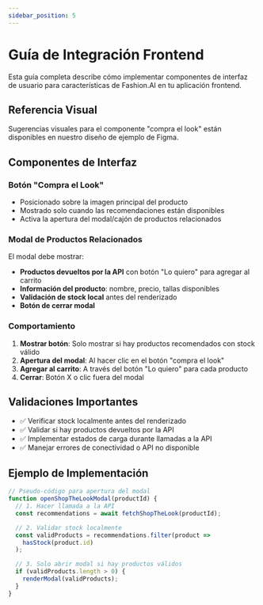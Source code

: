 ```yaml
---
sidebar_position: 5
---
```


# Guía de Integración Frontend

Esta guía completa describe cómo implementar componentes de interfaz de usuario para características de Fashion.AI en tu aplicación frontend.

## Referencia Visual

Sugerencias visuales para el componente "compra el look" están disponibles en nuestro diseño de ejemplo de Figma.

## Componentes de Interfaz

### Botón "Compra el Look"

- Posicionado sobre la imagen principal del producto
- Mostrado solo cuando las recomendaciones están disponibles
- Activa la apertura del modal/cajón de productos relacionados

### Modal de Productos Relacionados

El modal debe mostrar:

- **Productos devueltos por la API** con botón "Lo quiero" para agregar al carrito
- **Información del producto**: nombre, precio, tallas disponibles
- **Validación de stock local** antes del renderizado
- **Botón de cerrar modal**

### Comportamiento

1. **Mostrar botón**: Solo mostrar si hay productos recomendados con stock válido
2. **Apertura del modal**: Al hacer clic en el botón "compra el look"
3. **Agregar al carrito**: A través del botón "Lo quiero" para cada producto
4. **Cerrar**: Botón X o clic fuera del modal

## Validaciones Importantes

- ✅ Verificar stock localmente antes del renderizado
- ✅ Validar si hay productos devueltos por la API
- ✅ Implementar estados de carga durante llamadas a la API
- ✅ Manejar errores de conectividad o API no disponible

## Ejemplo de Implementación

```javascript
// Pseudo-código para apertura del modal
function openShopTheLookModal(productId) {
  // 1. Hacer llamada a la API
  const recommendations = await fetchShopTheLook(productId);

  // 2. Validar stock localmente
  const validProducts = recommendations.filter(product =>
    hasStock(product.id)
  );

  // 3. Solo abrir modal si hay productos válidos
  if (validProducts.length > 0) {
    renderModal(validProducts);
  }
}
```